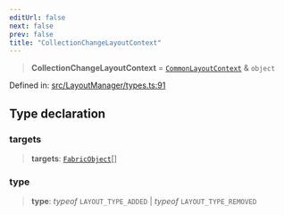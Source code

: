 ```yaml
---
editUrl: false
next: false
prev: false
title: "CollectionChangeLayoutContext"
---
```


> **CollectionChangeLayoutContext** = [`CommonLayoutContext`](/api/type-aliases/commonlayoutcontext/) & `object`

Defined in: [src/LayoutManager/types.ts:91](https://github.com/fabricjs/fabric.js/blob/977f797255d8c56b5b68360b0d45bed33697d2e8/src/LayoutManager/types.ts#L91)

## Type declaration

### targets

> **targets**: [`FabricObject`](/api/classes/fabricobject/)[]

### type

> **type**: *typeof* `LAYOUT_TYPE_ADDED` \| *typeof* `LAYOUT_TYPE_REMOVED`
